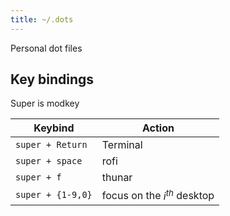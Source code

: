 ```yaml
---
title: ~/.dots
---
```


Personal dot files

## Key bindings

Super is modkey

| Keybind           | Action                        |
|-------------------|-------------------------------|
| `super + Return`  | Terminal                      |
| `super + space`   | rofi                          |
| `super + f`       | thunar                        |
| `super + {1-9,0}` | focus on the $i^{th}$ desktop |
